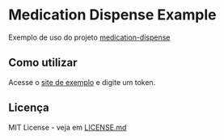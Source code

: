 # Medication Dispense Example

Exemplo de uso do projeto [medication-dispense](https://github.com/e-prescription-brazil/medication-dispense)

## Como utilizar

Acesse o [site de exemplo](https://e-prescription-brazil.github.io/medication-dispense-example/) e digite um token.

## Licença

MIT License - veja em [LICENSE.md](LICENSE.md)